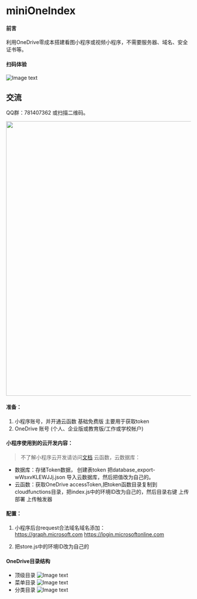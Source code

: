 # miniOneIndex

#### 前言
利用OneDrive零成本搭建看图小程序或视频小程序，不需要服务器、域名、安全证书等。

#### 扫码体验
![Image text](https://oneindex.oss-cn-hangzhou.aliyuncs.com/gh_6c17c75023bb_258.jpg)

## 交流
QQ群：781407362 或扫描二维码。
<p align="center"><img src="https://oneindex.oss-cn-hangzhou.aliyuncs.com/githubQrcode.jpg" alt="" style="max-width:100%;" width="748"></p>	


#### 准备：

1. 小程序账号，并开通云函数 基础免费版 主要用于获取token
2. OneDrive 账号 (个人、企业版或教育版/工作或学校帐户)


#### 小程序使用到的云开发内容：
> 不了解小程序云开发请访问[文档](https://developers.weixin.qq.com/miniprogram/dev/wxcloud/basis/getting-started.html)
云函数，云数据库：
- 数据库：存储Token数据， 创建表token 把database_export-wWsxvKLEWJJj.json 导入云数据库，然后把值改为自己的。
- 云函数：获取OneDrive accessToken,把token函数目录复制到cloudfunctions目录，把index.js中的环境ID改为自己的，然后目录右键 上传部署 上传触发器

#### 配置：

1. 小程序后台request合法域名域名添加：	
    https://graph.microsoft.com
    https://login.microsoftonline.com

2. 把store.js中的环境ID改为自己的


#### OneDrive目录结构
- 顶级目录
![Image text](https://oneindex.oss-cn-hangzhou.aliyuncs.com/1.png)
- 菜单目录
![Image text](https://oneindex.oss-cn-hangzhou.aliyuncs.com/2.png)
- 分类目录
![Image text](https://oneindex.oss-cn-hangzhou.aliyuncs.com/3.png)




